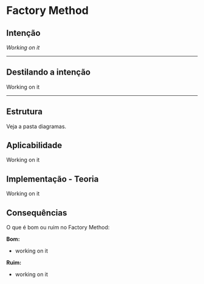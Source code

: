 # Factory Method

## Intenção

*Working on it*

---

## Destilando a intenção

Working on it

---

## Estrutura

Veja a pasta diagramas.

## Aplicabilidade

Working on it

## Implementação - Teoria

Working on it

## Consequências

O que é bom ou ruim no Factory Method:

**Bom:**
- working on it

**Ruim:**
- working on it
